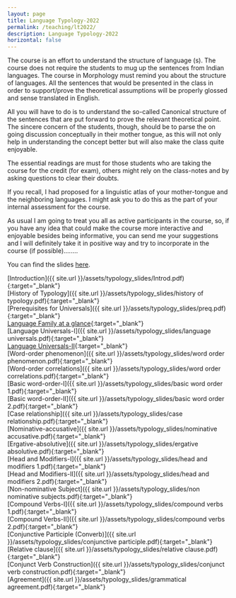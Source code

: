 ```yaml
---
layout: page
title: Language Typology-2022
permalink: /teaching/lt2022/
description: Language Typology-2022
horizontal: false
---
```


The course is an effort to understand the structure of language (s). The course does not require the students to mug up the sentences from Indian languages. The course in Morphology must remind you about the structure of languages. All the sentences that would be presented in the class in order to support/prove the theoretical assumptions will be properly glossed and sense translated in English.

All you will have to do is to understand the so-called Canonical structure of the sentences that are put forward to prove the relevant theoretical point. The sincere concern of the students, though, should be to parse the on going discussion conceptually in their mother tongue, as this will not only help in understanding the concept better but will also make the class quite enjoyable.

The essential readings are must for those students who are taking the course for the credit (for exam), others might rely on the class-notes and by asking questions to clear their doubts.

If you recall, I had proposed for a linguistic atlas of your mother-tongue and the neighboring languages. I might ask you to do this as the part of your internal assessment for the course.

As usual I am going to treat you all as active participants in the course, so, if you have any idea that could make the course more interactive and enjoyable besides being informative, you can send me your suggestions and I will definitely take it in positive way and try to incorporate in the course (if possible)........

You can find the slides [here](http://pkdjnu.unaux.com/TYPO/typo.htm).

[Introduction]({{ site.url }}/assets/typology_slides/Introd.pdf){:target="_blank"}<br>
[History of Typology]({{ site.url }}/assets/typology_slides/history of typology.pdf){:target="_blank"}<br>
[Prerequisites for Universals]({{ site.url }}/assets/typology_slides/preq.pdf){:target="_blank"}<br>
[Language Family at a glance](https://www.ethnologue.com/){:target="_blank"}<br>
[Language Universals-I]({{ site.url }}/assets/typology_slides/language universals.pdf){:target="_blank"}<br>
[Language Universals-II](https://www.linguisticsociety.org/sites/default/files/e-learning/Greenberg_Universals.pdf){:target="_blank"}<br>
[Word-order phenomenon]({{ site.url }}/assets/typology_slides/word order phenomenon.pdf){:target="_blank"}<br>
[Word-order correlations]({{ site.url }}/assets/typology_slides/word order correlations.pdf){:target="_blank"}<br>
[Basic word-order-I]({{ site.url }}/assets/typology_slides/basic word order 1.pdf){:target="_blank"}<br>
[Basic word-order-II]({{ site.url }}/assets/typology_slides/basic word order 2.pdf){:target="_blank"}<br>
[Case relationship]({{ site.url }}/assets/typology_slides/case relationship.pdf){:target="_blank"}<br>
[Nominative-accusative]({{ site.url }}/assets/typology_slides/nominative accusative.pdf){:target="_blank"}<br>
[Ergative-absolutive]({{ site.url }}/assets/typology_slides/ergative absolutive.pdf){:target="_blank"}<br>
[Head and Modifiers-I]({{ site.url }}/assets/typology_slides/head and modifiers 1.pdf){:target="_blank"}<br>
[Head and Modifiers-II]({{ site.url }}/assets/typology_slides/head and modifiers 2.pdf){:target="_blank"}<br>
[Non-nominative Subject]({{ site.url }}/assets/typology_slides/non nominative subjects.pdf){:target="_blank"}<br>
[Compound Verbs-I]({{ site.url }}/assets/typology_slides/compound verbs 1.pdf){:target="_blank"}<br>
[Compound Verbs-II]({{ site.url }}/assets/typology_slides/compound verbs 2.pdf){:target="_blank"}<br>
[Conjunctive Participle (Converb)]({{ site.url }}/assets/typology_slides/conjunctive participle.pdf){:target="_blank"}<br>
[Relative clause]({{ site.url }}/assets/typology_slides/relative clause.pdf){:target="_blank"}<br>
[Conjunct Verb Construction]({{ site.url }}/assets/typology_slides/conjunct verb construction.pdf){:target="_blank"}<br>
[Agreement]({{ site.url }}/assets/typology_slides/grammatical agreement.pdf){:target="_blank"}<br>
